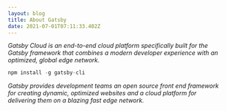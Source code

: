 ```yaml
---
layout: blog
title: About Gatsby
date: 2021-07-01T07:11:33.402Z
---
```

*Gatsby Cloud is an end-to-end cloud platform specifically built for the Gatsby framework that combines a modern developer experience with an optimized, global edge network.*

```cpp
npm install -g gatsby-cli
```

*Gatsby provides development teams an open source front end framework for creating dynamic, optimized websites and a cloud platform for delivering them on a blazing fast edge network.*